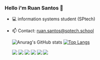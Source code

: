 
### Hello i'm Ruan Santos 👋
- 💻 information systems student (SPtech)
- 📫 Contact: ruan.santos@sptech.school


  ![Anurag's GitHub stats](https://github-readme-stats.vercel.app/api?username=RS9FDC&show&count_private=true&icons=true&theme=material-palenight)
[![Top Langs](https://github-readme-stats.vercel.app/api/top-langs/?username=RS9FDC&count_private=true&layout=compact&show_icons=true&theme=material-palenight)](https://github.com/anuraghazra/github-readme-stats)
  <div>
     <img align="center" src="https://icongr.am/devicon/css3-original.svg?size=50&color=60307e">
     <img align="center" src="https://icongr.am/devicon/html5-original.svg?size=50&color=60307e">
     <img  align="center" src="https://icongr.am/devicon/javascript-plain.svg?size=50&color=60307e">
     <img  align="center" src="https://icongr.am/devicon/java-original.svg?size=50&color=60307e">
     <img  align="center" src="https://icongr.am/devicon/mysql-original.svg?size=50&color=60307e">
     <img  align="center"src="https://icongr.am/devicon/git-original.svg?size=50&color=60307e">
 </div>
